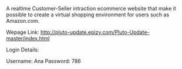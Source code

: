 A realtime Customer-Seller intraction ecommerce website that make it possible to create a virtual shopping environment for users such as Amazon.com.

Wepage Link: http://pluto-update.epizy.com/Pluto-Update-master/index.html

Login Details: 

Username: Ana
Password: 786
